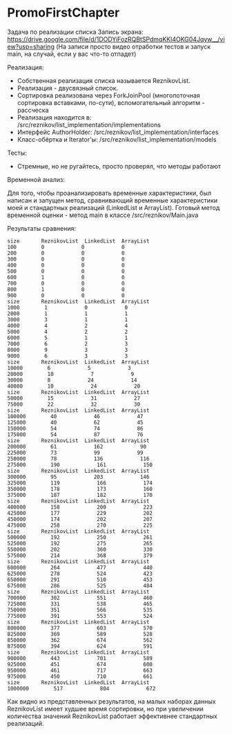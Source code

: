# PromoFirstChapter
Задача по реализации списка 
Запись экрана: https://drive.google.com/file/d/1DODYiFozRQBtSPdmqKKl4OKG04Jqyw__/view?usp=sharing (На записи просто видео отработки тестов и запуск main, на случай, если у вас что-то отпадет)

Реализация: 
* Собственная реализация списка называется ReznikovList. 
* Реализация - двусвязный список.
* Сортировка реализована через ForkJoinPool (многопоточная сортировка вставками, по-сути), вспомогательный алгоритм - рассческа
* Реализация находится в: /src/reznikov/list_implementation/implementations
* Интерфейс AuthorHolder: /src/reznikov/list_implementation/interfaces
* Класс-обёртка и Iterator'ы: /src/reznikov/list_implementation/models

Тесты:
* Стремные, но не ругайтесь, просто проверял, что методы работают 

Временной анализ:

Для того, чтобы проанализировать временные характеристики, был написан и запущен метод, сравнивающий временные характеристики моей и стандартных реализаций (LinkedList и ArrayList).
Готовый метод временной оценки - метод main в классе /src/reznikov/Main.java

Результаты сравнения:

```
size       ReznikovList  LinkedList  ArrayList
100        0            0            0            
200        0            0            0            
300        0            0            0            
400        0            0            0            
500        0            0            0            
600        1            0            0            
700        0            0            0            
800        1            0            0            
900        0            0            0            
size       ReznikovList  LinkedList  ArrayList
1000        1            0            0            
2000        1            1            1            
3000        3            1            1            
4000        4            2            4            
5000        4            2            2            
6000        5            1            1            
7000        6            2            3            
8000        9            3            3            
9000        6            3            3            
size       ReznikovList  LinkedList  ArrayList
10000        6            5            3            
20000        10            7            9            
30000        8            24            14            
40000        10            24            20            
size       ReznikovList  LinkedList  ArrayList
50000        15            31            27            
75000        22            32            30            
size       ReznikovList  LinkedList  ArrayList
100000        40            46            47            
125000        40            62            45            
150000        54            74            86            
175000        54            87            76            
size       ReznikovList  LinkedList  ArrayList
200000        61            162            90            
225000        73            99            99            
250000        78            136            116            
275000        190            161            150            
size       ReznikovList  LinkedList  ArrayList
300000        95            203            146            
325000        119            166            174            
350000        178            173            160            
375000        187            182            170            
size       ReznikovList  LinkedList  ArrayList
400000        158            200            223            
425000        177            229            202            
450000        174            202            207            
475000        258            270            225            
size       ReznikovList  LinkedList  ArrayList
500000        192            250            261            
525000        192            275            265            
550000        202            360            330            
575000        214            368            379            
size       ReznikovList  LinkedList  ArrayList
600000        264            477            440            
625000        278            524            423            
650000        291            510            453            
675000        286            525            484            
size       ReznikovList  LinkedList  ArrayList
700000        302            551            460            
725000        331            538            465            
750000        351            566            535            
775000        391            553            524            
size       ReznikovList  LinkedList  ArrayList
800000        377            603            570            
825000        369            589            528            
850000        362            674            562            
875000        394            624            591            
size       ReznikovList  LinkedList  ArrayList
900000        443            701            589            
925000        451            674            600            
950000        461            717            663            
975000        450            710            661            
size       ReznikovList  LinkedList  ArrayList
1000000        517            804            672
``` 
Как видно из представленных результатов, на малых наборах данных ReznikovList имеет худшее время сортировки, но при увеличении количества значений
ReznikovList работает эффективнее стандартных реализаций. 
